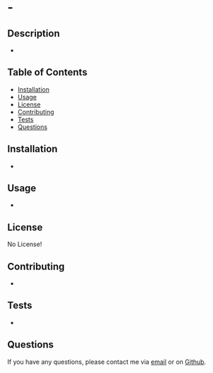 # -



## Description

-

## Table of Contents

* [Installation](#installation)
* [Usage](#usage)
* [License](#license)
* [Contributing](#contributing)
* [Tests](#tests)
* [Questions](#questions)

## Installation

-

## Usage

-

## License

No License!

## Contributing

-

## Tests

-

## Questions

If you have any questions, please contact me via [email](-) or on [Github](http://github.com/-).